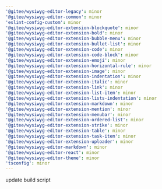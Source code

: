 ```yaml
---
'@gitee/wysiwyg-editor-legacy': minor
'@gitee/wysiwyg-editor-common': minor
'eslint-config-custom': minor
'@gitee/wysiwyg-editor-extension-blockquote': minor
'@gitee/wysiwyg-editor-extension-bold': minor
'@gitee/wysiwyg-editor-extension-bubble-menu': minor
'@gitee/wysiwyg-editor-extension-bullet-list': minor
'@gitee/wysiwyg-editor-extension-code': minor
'@gitee/wysiwyg-editor-extension-code-block': minor
'@gitee/wysiwyg-editor-extension-emoji': minor
'@gitee/wysiwyg-editor-extension-horizontal-rule': minor
'@gitee/wysiwyg-editor-extension-image': minor
'@gitee/wysiwyg-editor-extension-indentation': minor
'@gitee/wysiwyg-editor-extension-italic': minor
'@gitee/wysiwyg-editor-extension-link': minor
'@gitee/wysiwyg-editor-extension-list-item': minor
'@gitee/wysiwyg-editor-extension-lists-indentation': minor
'@gitee/wysiwyg-editor-extension-markdown': minor
'@gitee/wysiwyg-editor-extension-mention': minor
'@gitee/wysiwyg-editor-extension-menubar': minor
'@gitee/wysiwyg-editor-extension-ordered-list': minor
'@gitee/wysiwyg-editor-extension-strike': minor
'@gitee/wysiwyg-editor-extension-table': minor
'@gitee/wysiwyg-editor-extension-task-item': minor
'@gitee/wysiwyg-editor-extension-uploader': minor
'@gitee/wysiwyg-editor-markdown': minor
'@gitee/wysiwyg-editor-react': minor
'@gitee/wysiwyg-editor-theme': minor
'tsconfig': minor
---
```


update build script
